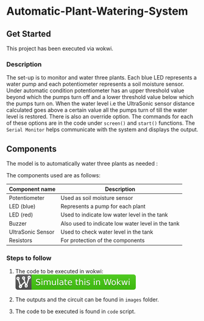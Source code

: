 # Automatic-Plant-Watering-System

## Get Started
This project has been executed via wokwi.


### Description
The set-up is to monitor and water three plants. Each blue LED represents a water pump and each potentiometer represents a soil moisture sensor. Under automatic condition potentiometer has an upper threshold value beyond which the pumps turn off and a lower threshold value below which the pumps turn on. When the water level i.e the UltraSonic sensor distance calculated goes above a certain value all the pumps turn of till the water level is restored. There is also an override option. The commands for each of these options are in the code under `screen()` and `start()` functions. The `Serial Monitor` helps communicate with the system and displays the output.


## Components

The model is to automatically water three plants as needed :

The components used are as follows:

| Component name | Description |
| --- | --- |
| Potentiometer | Used as soil moisture sensor |
| LED (blue) | Represents a pump for each plant |
| LED (red) | Used to indicate low water level in the tank |
| Buzzer | Also used to indicate low water level in the tank |
| UltraSonic Sensor | Used to check water level in the tank |
| Resistors | For protection of the components |


### Steps to follow
1. The code to be executed in wokwi: [![Wokwi badge](wokwi_badge.svg)](https://wokwi.com/projects/387913956139463681)
 
2. The outputs and the circuit can be found in `images` folder.
 
3. The code to be executed is found in `code` script. 
